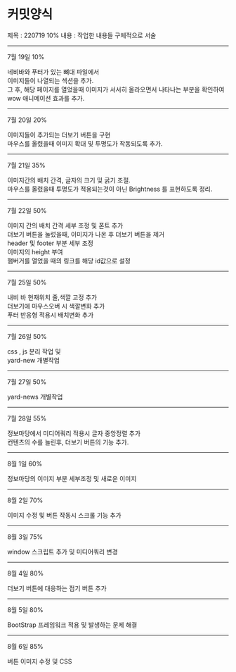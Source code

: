 # 커밋양식
제목 : 220719  10%
내용 : 작업한 내용들 구체적으로 서술

---------------------------------------------

7월 19일 10%

네비바와 푸터가 있는 뼈대 파일에서 
<br>
이미지들이 나열되는 섹션을 추가.
<br>
그 후, 해당 페이지를 열었을때 이미지가 서서히 올라오면서 나타나는 부분을 확인하여
<br>
wow 애니메이션 효과를 추가.

---------------------------------------------

7월 20일 20%

이미지들이 추가되는 더보기 버튼을 구현
<br>
마우스를 올렸을때 이미지 확대 및 투명도가 작동되도록 추가.


---------------------------------------------

7월 21일 35%

이미지간의 배치 간격, 글자의 크기 및 굵기 조절.
<br>
마우스를 올렸을때 투명도가 적용되는것이 아닌 Brightness 를 표현하도록 정리.


---------------------------------------------

7월 22일 50%

이미지 간의 배치 간격 세부 조정 및 폰트 추가
<br>
더보기 버튼을 눌렀을때, 이미지가 나온 후 더보기 버튼을 제거
<br>
header 및 footer 부분 세부 조정
<br>
이미지의 height 부여
<br>
햄버거를 열었을 때의 링크를 해당 id값으로 설정

---------------------------------------------

7월 25일 50%

내비 바 현재위치 줄,색깔 고정 추가
<br>
더보기에 마우스오버 시 색깔변화 추가
<br>
푸터 반응형 적용시 배치변화 추가

---------------------------------------------

7월 26일 50% 

css , js 분리 작업 및
<br>
yard-new 개별작업


---------------------------------------------

7월 27일 50%

yard-news 개별작업

---------------------------------------------

7월 28일 55%

정보마당에서 미디어쿼리 적용시 글자 중앙정렬 추가
<br>
컨텐츠의 수를 늘린후, 더보기 버튼의 기능 추가.

---------------------------------------------

8월 1일 60%

정보마당의 이미지 부분 세부조정 및 새로운 이미지 

---------------------------------------------

8월 2일 70%

이미지 수정 및 버튼 작동시 스크롤 기능 추가

---------------------------------------------

8월 3일 75%

window 스크립트 추가 및 미디어쿼리 변경

---------------------------------------------

8월 4일 80%

더보기 버튼에 대응하는 접기 버튼 추가

---------------------------------------------

8월 5일 80%

BootStrap 프레임워크 적용 및
발생하는 문제 해결


---------------------------------------------

8월 6일 85%

버튼 이미지 수정 및 CSS 
